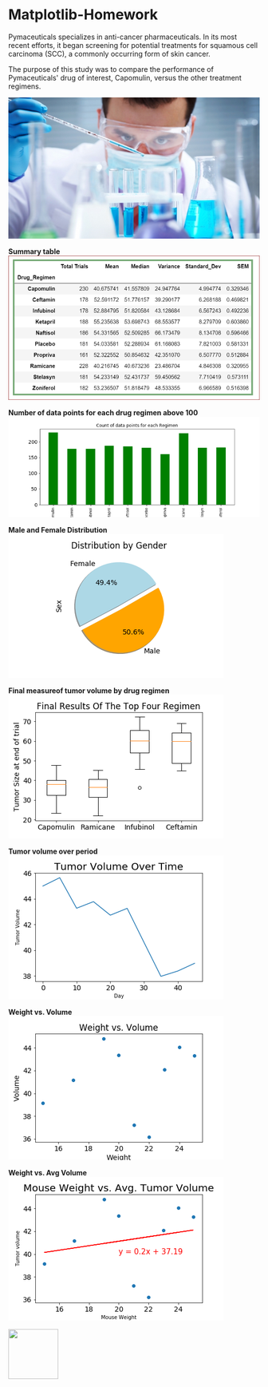 # Matplotlib-Homework

Pymaceuticals specializes in anti-cancer pharmaceuticals. In its most recent efforts, it began screening for potential treatments for squamous cell carcinoma (SCC), a commonly occurring form of skin cancer.

The purpose of this study was to compare the performance of Pymaceuticals' drug of interest, Capomulin, versus the other treatment regimens.

![Lab_image](images/Laboratory.jpg)


**Summary table**
![summary](images/summary.PNG)


**Number of data points for each drug regimen above 100**
![barchart](images/barchart2.PNG)


**Male and Female Distribution**
![piechart](images/pie1.PNG)


**Final measureof tumor volume by drug regimen**
![boxplot](images/boxplot.PNG)


**Tumor volume over period**
![linechart](images/linechart.PNG)


**Weight vs. Volume**
![scatterchart](images/scatter.PNG)

**Weight vs. Avg Volume**
![plotchart](images/plot.PNG)


<img align="left" width="100" height="100" src="https://github.com/GiovanniLeonardo/Matplotlib-Homework/tree/master/images/plot.PNG">

